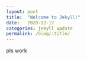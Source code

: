 ```yaml
---
layout: post
title:  "Welcome to Jekyll!"
date:   2020-12-17 
categories: jekyll update
permalink: /blog/:title/
---
```


pls work
